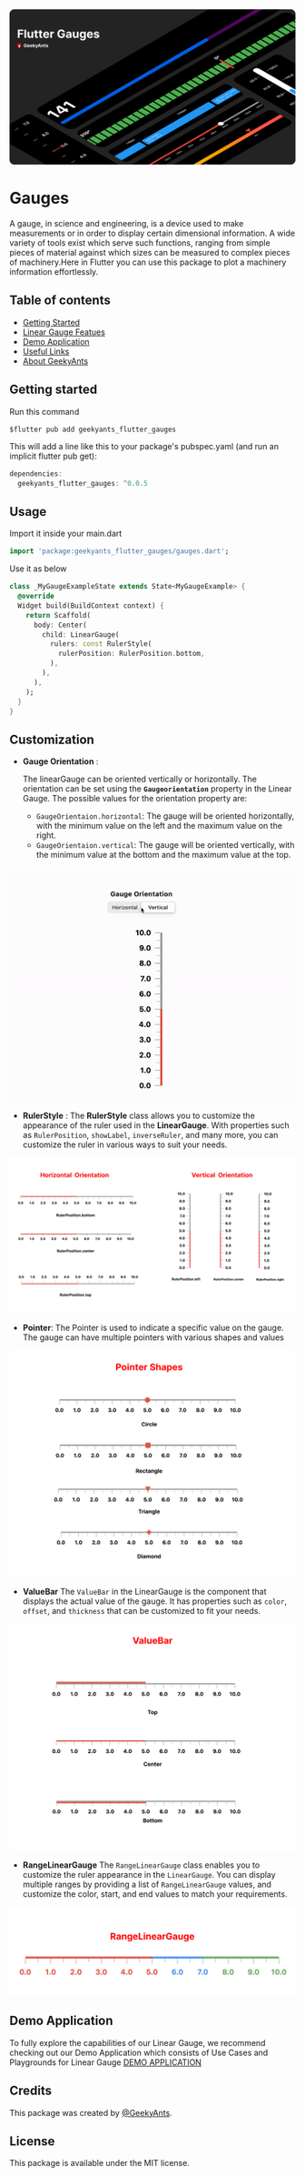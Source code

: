<!--
This README describes the package. If you publish this package to pub.dev,
this README's contents appear on the landing page for your package.

For information about how to write a good package README, see the guide for
[writing package pages](https://dart.dev/guides/libraries/writing-package-pages).

For general information about developing packages, see the Dart guide for
[creating packages](https://dart.dev/guides/libraries/create-library-packages)
and the Flutter guide for
[developing packages and plugins](https://flutter.dev/developing-packages).
-->

<img src="https://github.com/Afroz-Shaikh/GaugesFlutter/blob/readme.md/example/screens/banner.png" alt="accessibility text"> 

# Gauges

A gauge, in science and engineering, is a device used to make measurements or in order to display certain dimensional information. A wide variety of tools exist which serve such functions, ranging from simple pieces of material against which sizes can be measured to complex pieces of machinery.Here in Flutter you can use this package to plot a machinery information effortlessly.

## Table of contents

- [Getting Started](#getting-started)
- [Linear Gauge Featues](#customization)
- [Demo Application](#demo-applicatopn)
- [Useful Links](https://pub.dev/packages/geekyants_flutter_gauges)
- [About GeekyAnts](https://pub.dev/packages/geekyants_flutter_gauges)

## Getting started

Run this command

```
$flutter pub add geekyants_flutter_gauges
```

This will add a line like this to your package's pubspec.yaml (and run an implicit flutter pub get):

```dart
dependencies:
  geekyants_flutter_gauges: ^0.0.5
```

## Usage

Import it inside your main.dart

```dart
import 'package:geekyants_flutter_gauges/gauges.dart';

```

Use it as below

```dart
class _MyGaugeExampleState extends State<MyGaugeExample> {
  @override
  Widget build(BuildContext context) {
    return Scaffold(
      body: Center(
        child: LinearGauge(
          rulers: const RulerStyle(
            rulerPosition: RulerPosition.bottom,
          ),
        ),
      ),
    );
  }
}
```

## Customization

- **Gauge Orientation** :

  The linearGauge can be oriented vertically or horizontally. The orientation can be set using the **`Gaugeorientation`** property in the Linear Gauge. The possible values for the orientation property are:

  - `GaugeOrientaion.horizontal`: The gauge will be oriented horizontally, with the minimum value on the left and the maximum value on the right.
  - `GaugeOrientaion.vertical`: The gauge will be oriented vertically, with the minimum value at the bottom and the maximum value at the top.
<img src="https://github.com/Afroz-Shaikh/GaugesFlutter/blob/readme.md/example/screens/orientation.gif" alt="accessibility text"> 

- **RulerStyle** :
 The **RulerStyle** class allows you to customize the appearance of the ruler used in the **LinearGauge**. With properties such as `RulerPosition`, `showLabel`, `inverseRuler`, and many more, you can customize the ruler in various ways to suit your needs.
<img src="https://github.com/Afroz-Shaikh/GaugesFlutter/blob/readme.md/example/screens/rulerposition.png" alt="accessibility text"> 

- **Pointer**:
  The Pointer is used to indicate a specific value on the gauge. The gauge can have multiple pointers with various shapes and values
<img src="https://github.com/Afroz-Shaikh/GaugesFlutter/blob/readme.md/example/screens/pointershape.png" alt="accessibility text"> 

- **ValueBar**
  The `ValueBar` in the LinearGauge is the component that displays the actual value of the gauge. It has properties such as `color`, `offset`, and `thickness` that can be customized to fit your needs.
<img src="https://github.com/Afroz-Shaikh/GaugesFlutter/blob/readme.md/example/screens/valuebar.png" alt="accessibility text"> 

- **RangeLinearGauge**
  The `RangeLinearGauge` class enables you to customize the ruler appearance in the `LinearGauge`. You can display multiple ranges by providing a list of `RangeLinearGauge` values, and customize the color, start, and end values to match your requirements.
<img src="https://github.com/Afroz-Shaikh/GaugesFlutter/blob/readme.md/example/screens/rangelineargauge.png" alt="accessibility text"> 

## Demo Application
To fully explore the capabilities of our Linear Gauge, we recommend checking out our Demo Application which consists of Use Cases and Playgrounds for Linear Gauge
[DEMO APPLICATION](https://gauges-showcase.vercel.app/#/)

## Credits

This package was created by [@GeekyAnts](https://github.com/GeekyAnts).

## License

This package is available under the MIT license.
